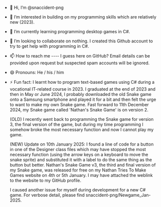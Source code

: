 - 👋 Hi, I’m @snaccident-png
- 👀 I’m interested in building on my programming skills which are relatively new (2023).
- 🌱 I’m currently learning programming desktop games in C#.
- 💞️ I’m looking to collaborate on nothing. I created this Github account to try to get help with programming in C#.
- 📫 How to reach me ---- I guess here on GitHub? Email details can be provided upon request but suspected spam accounts will be ignored.
- 😄 Pronouns: He / his / him
- ⚡ Fun fact: I learnt how to program text-based games using C# during a vocational IT-related course in 2023. I graduated at the end of 2023
  and then in May or June 2024, I probably downloaded the old Snake game onto a Samsung smartphone and played it for a bit and then felt the urge to
  want to make my own Snake game. Fast forward to 11th December 2024, my Snake game called 'Nathan's Snake Game' is on version 2.

  (OLD) I recently went back to programming the Snake game for version 3, the final version of the game, but during my time programming I somehow broke the most
  necessary function and now I cannot play my game.

  (NEW) Update on 10th January 2025: I found a line of code for a button in one of the Designer class files which may have stopped the most necessary function (using the arrow keys on a keyboard to move the snake sprite) and substituted it with a label to do the same thing as the button but better. Nathan's Snake Game v3, the third and final version of my Snake game, was released for free on my Nathan Tries To Make Games website on 4th or 5th January. I may have attached the weblink to the website to my GitHub profile.

  I caused another issue for myself during development for a new C# game. For verbose detail, please find snaccident-png/Newgame_Jan-2025.

<!---
snaccident-png/snaccident-png is a ✨ special ✨ repository because its `README.md` (this file) appears on your GitHub profile.
You can click the Preview link to take a look at your changes.
--->
